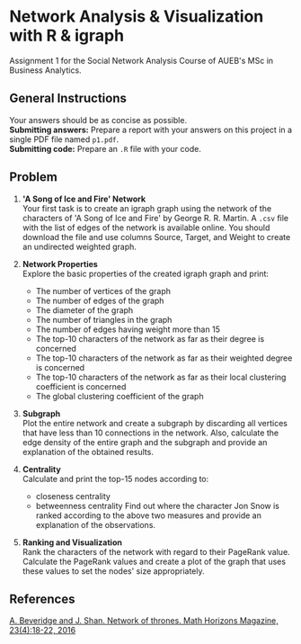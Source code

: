 # Network Analysis & Visualization with R & igraph
Assignment 1 for the Social Network Analysis Course of AUEB's MSc in Business Analytics.

## General Instructions
Your answers should be as concise as possible.  
**Submitting answers:** Prepare a report with your answers on this project in a single PDF file named `p1.pdf`.  
**Submitting code:** Prepare an `.R` file with your code.

## Problem
1. **'A Song of Ice and Fire' Network**  
   Your first task is to create an igraph graph using the network of the characters of 'A Song of Ice and Fire' by George R. R. Martin. A `.csv` file with the list of edges of the network is available online. You should download the file and use columns Source, Target, and Weight to create an undirected weighted graph.

2. **Network Properties**  
   Explore the basic properties of the created igraph graph and print:
   - The number of vertices of the graph
   - The number of edges of the graph
   - The diameter of the graph
   - The number of triangles in the graph
   - The number of edges having weight more than 15
   - The top-10 characters of the network as far as their degree is concerned
   - The top-10 characters of the network as far as their weighted degree is concerned
   - The top-10 characters of the network as far as their local clustering coefficient is concerned
   - The global clustering coefficient of the graph

3. **Subgraph**  
   Plot the entire network and create a subgraph by discarding all vertices that have less than 10 connections in the network. Also, calculate the edge density of the entire graph and the subgraph and provide an explanation of the obtained results.

4. **Centrality**  
   Calculate and print the top-15 nodes according to:
   - closeness centrality
   - betweenness centrality
   Find out where the character Jon Snow is ranked according to the above two measures and provide an explanation of the observations.

5. **Ranking and Visualization**  
   Rank the characters of the network with regard to their PageRank value. Calculate the PageRank values and create a plot of the graph that uses these values to set the nodes' size appropriately.

## References
[A. Beveridge and J. Shan. Network of thrones. Math Horizons Magazine, 23(4):18-22, 2016](https://mathbeveridge.github.io/publication/2016-network-of-thrones)
